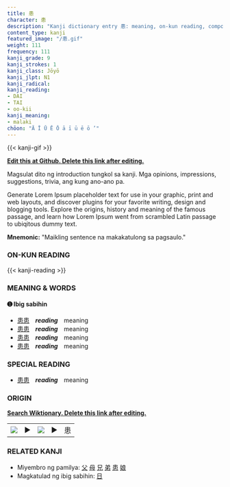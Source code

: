 ```yaml
---
title: 患
character: 患
description: "Kanji dictionary entry 患: meaning, on-kun reading, compounds, origin, related kanji"
content_type: kanji
featured_image: "/患.gif"
weight: 111
frequency: 111
kanji_grade: 9
kanji_strokes: 1
kanji_class: Jōyō
kanji_jlpt: N1
kanji_radical: 
kanji_reading: 
- DAI
- TAI
- oo-kii
kanji_meaning:
- malaki
chōon: "Ā Ī Ū Ē Ō ā ī ū ē ō ’"
---
```

[//]: # (Don't edit the line below. Kanji animated GIF code is automatically generated.)
{{< kanji-gif >}}

[//]: # (Edit below this line.)

**[Edit this at Github. Delete this link after editing.](https://github.com/tim0g/tim/tree/main/content/kanji/患/index.md)**

Magsulat dito ng introduction tungkol sa kanji. Mga opinions, impressions, suggestions, trivia, ang kung ano-ano pa.

Generate Lorem Ipsum placeholder text for use in your graphic, print and web layouts, and discover plugins for your favorite writing, design and blogging tools. Explore the origins, history and meaning of the famous passage, and learn how Lorem Ipsum went from scrambled Latin passage to ubiqitous dummy text.
 
**Mnemonic:** "Maikling sentence na makakatulong sa pagsaulo."

### ON-KUN READING

[//]: # (Don't edit the line below. ON-KUN READING code is automatically generated.)
{{< kanji-reading >}}

### MEANING & WORDS

#### ➊ **Ibig sabihin**
  - [患](../患)[患](../患)　***reading***　meaning
  - [患](../患)[患](../患)　***reading***　meaning
  - [患](../患)[患](../患)　***reading***　meaning
  - [患](../患)[患](../患)　***reading***　meaning

### SPECIAL READING
  - [患](../患)[患](../患)　***reading***　meaning

### ORIGIN

**[Search Wiktionary. Delete this link after editing.](https://wiktionary.org/wiki/患)**
<table class="kanji-table"><tr><td>
<img src="60px-患-bronze.svg.png">
</td><td>▶</td><td>
<img src="60px-患-oracle.svg.png">
</td><td>▶</td>
<td class="kanji-origin">患</td>
</tr></table>

### RELATED KANJI
- Miyembro ng pamilya: [父](../父) [母](../母) [兄](../兄) [弟](../弟) [患](../患) [娘](../娘)
- Magkatulad ng ibig sabihin: [日](../日)
